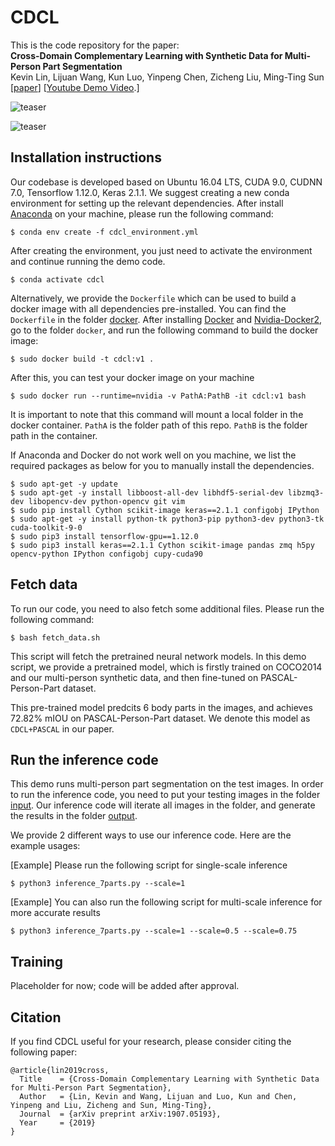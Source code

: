 # CDCL

This is the code repository for the paper:  
**Cross-Domain Complementary Learning with Synthetic Data for Multi-Person Part Segmentation**  
Kevin Lin, Lijuan Wang, Kun Luo, Yinpeng Chen, Zicheng Liu, Ming-Ting Sun
[[paper](https://arxiv.org/abs/1907.05193)] [[Youtube Demo Video](https://youtu.be/8QaGfdHwH48).]


![teaser](http://students.washington.edu/kvlin/data/cdcl_teaser.png)


![teaser](https://f5aa38c8-a-62cb3a1a-s-sites.googlegroups.com/site/kevinlin311tw/me/out3.gif)


## Installation instructions
Our codebase is developed based on Ubuntu 16.04 LTS, CUDA 9.0, CUDNN 7.0, Tensorflow 1.12.0, Keras 2.1.1.
We suggest creating a new conda environment for setting up the relevant dependencies. After install [Anaconda](https://docs.anaconda.com/anaconda/install/linux/) on your machine, please run the following command:

    $ conda env create -f cdcl_environment.yml

After creating the environment, you just need to activate the environment and continue running the demo code.  

    $ conda activate cdcl

Alternatively, we provide the `Dockerfile` which can be used to build a docker image with all dependencies pre-installed. You can find the `Dockerfile` in the folder [docker](https://github.com/kevinlin311tw/https://github.com/kevinlin311tw/CDCL-human-part-segmentation/blob/master/docker). After installing [Docker](https://docs.docker.com/install/linux/docker-ce/ubuntu/) and [Nvidia-Docker2](https://github.com/NVIDIA/nvidia-docker/wiki/Installation-(version-2.0)), go to the folder `docker`, and run the following command to build the docker image:

    $ sudo docker build -t cdcl:v1 .
 
After this, you can test your docker image on your machine

    $ sudo docker run --runtime=nvidia -v PathA:PathB -it cdcl:v1 bash

It is important to note that this command will mount a local folder in the docker container. `PathA` is the folder path of this repo. `PathB` is the folder path in the container.

If Anaconda and Docker do not work well on you machine, we list the required packages as below for you to manually install the dependencies.

    $ sudo apt-get -y update
    $ sudo apt-get -y install libboost-all-dev libhdf5-serial-dev libzmq3-dev libopencv-dev python-opencv git vim
    $ sudo pip install Cython scikit-image keras==2.1.1 configobj IPython
    $ sudo apt-get -y install python-tk python3-pip python3-dev python3-tk cuda-toolkit-9-0
    $ sudo pip3 install tensorflow-gpu==1.12.0
    $ sudo pip3 install keras==2.1.1 Cython scikit-image pandas zmq h5py opencv-python IPython configobj cupy-cuda90


## Fetch data
To run our code, you need to also fetch some additional files. Please run the following command:

    $ bash fetch_data.sh

This script will fetch the pretrained neural network models. In this demo script, we provide a pretrained model, which is firstly trained on COCO2014 and our multi-person synthetic data, and then fine-tuned on PASCAL-Person-Part dataset. 

This pre-trained model predcits 6 body parts in the images, and achieves 72.82% mIOU on PASCAL-Person-Part dataset. We denote this model as `CDCL+PASCAL` in our paper.

## Run the inference code

This demo runs multi-person part segmentation on the test images. In order to run the inference code, you need to put your testing images in the folder [input](https://github.com/kevinlin311tw/https://github.com/kevinlin311tw/CDCL-human-part-segmentation/blob/master/input). Our inference code will iterate all images in the folder, and generate the results in the folder [output](https://github.com/kevinlin311tw/https://github.com/kevinlin311tw/CDCL-human-part-segmentation/blob/master/output). 

We provide 2 different ways to use our inference code. Here are the example usages:

[Example] Please run the following script for single-scale inference

    $ python3 inference_7parts.py --scale=1

[Example] You can also run the following script for multi-scale inference for more accurate results

    $ python3 inference_7parts.py --scale=1 --scale=0.5 --scale=0.75



## Training

Placeholder for now; code will be added after approval.


## Citation
If you find CDCL useful for your research, please consider citing the following paper:

	@article{lin2019cross,
	  Title    = {Cross-Domain Complementary Learning with Synthetic Data for Multi-Person Part Segmentation},
	  Author   = {Lin, Kevin and Wang, Lijuan and Luo, Kun and Chen, Yinpeng and Liu, Zicheng and Sun, Ming-Ting},
	  Journal  = {arXiv preprint arXiv:1907.05193},
	  Year     = {2019}
	}

